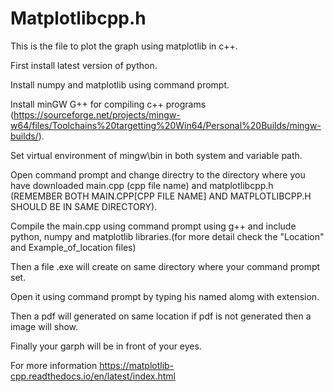 # Matplotlibcpp.h
This is the file to plot the graph using matplotlib in c++.

First install latest version of python.

Install numpy and matplotlib using command prompt.

Install minGW G++ for compiling c++ programs (https://sourceforge.net/projects/mingw-w64/files/Toolchains%20targetting%20Win64/Personal%20Builds/mingw-builds/).

Set virtual environment of mingw\bin in both system and variable path.

Open command prompt and change directry to the directory where you have downloaded main.cpp (cpp file name) and matplotlibcpp.h (REMEMBER BOTH MAIN.CPP[CPP FILE NAME] AND MATPLOTLIBCPP.H SHOULD BE IN SAME DIRECTORY).

Compile the main.cpp using command prompt using g++ and include python, numpy and matplotlib libraries.(for more detail check the "Location" and Example_of_location files)

Then a file .exe will create on same directory where your command prompt set.

Open it using command prompt by typing his named alomg with extension.

Then a pdf will generated on same location if pdf is not generated then a image will show.

Finally your garph will be in front of your eyes.

For more information https://matplotlib-cpp.readthedocs.io/en/latest/index.html
